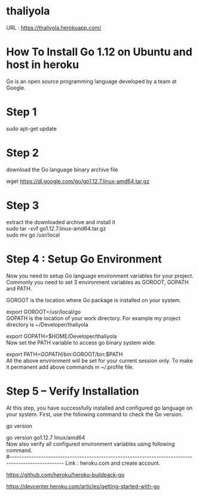 # thaliyola

URL : https://thaliyola.herokuapp.com/

# How To Install Go 1.12 on Ubuntu and host in heroku <br>
Go is an open source programming language developed by a team at Google.<br>

# Step 1 <br>
sudo apt-get update <br>

# Step 2 <br>
download the Go language binary archive file <br>

wget https://dl.google.com/go/go1.12.7.linux-amd64.tar.gz <br>

# Step 3 <br>
extract the downloaded archive and install it <br>
sudo tar -xvf go1.12.7.linux-amd64.tar.gz <br>
sudo mv go /usr/local  <br>


# Step 4 : Setup Go Environment <br>
Now you need to setup Go language environment variables for your project.<br>
Commonly you need to set 3 environment variables as GOROOT, GOPATH and PATH.<br>

GOROOT is the location where Go package is installed on your system. <br>

export GOROOT=/usr/local/go <br>
GOPATH is the location of your work directory. For example my project directory is ~/Developer/thaliyola<br>

export GOPATH=$HOME/Developer/thaliyola<br>
Now set the PATH variable to access go binary system wide.<br>

export PATH=$GOPATH/bin:$GOROOT/bin:$PATH<br>
All the above environment will be set for your current session only. To make it permanent add above commands in ~/.profile file.<br>

# Step 5 – Verify Installation<br>
At this step, you have successfully installed and configured go language on your system. First, use the following command to check the Go version.<br>

go version<br>

go version go1.12.7 linux/amd64<br>
Now also verify all configured environment variables using following command.<br>
#----------------------------------------------------------------------------------------------------
Link : heroku.com  and create account. <br>

https://github.com/heroku/heroku-buildpack-go  <br>

https://devcenter.heroku.com/articles/getting-started-with-go <br>







